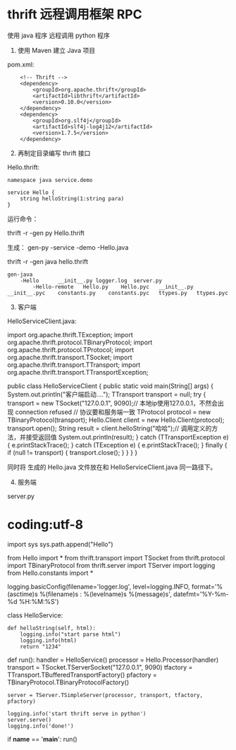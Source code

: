 # thrift 远程调用框架 RPC 

使用 java 程序 远程调用 python 程序

1. 使用 Maven 建立 Java 项目 

pom.xml:

		<!-- Thrift -->
		<dependency>
			<groupId>org.apache.thrift</groupId>
			<artifactId>libthrift</artifactId>
			<version>0.10.0</version>
		</dependency>
		<dependency>
			<groupId>org.slf4j</groupId>
			<artifactId>slf4j-log4j12</artifactId>
			<version>1.7.5</version>
		</dependency>


2. 再制定目录编写 thrift 接口


Hello.thrift:

    namespace java service.demo
  
    service Hello {
        string helloString(1:string para)
    }

运行命令：

thrift -r -gen py Hello.thrift

生成：
	gen-py
		-service
			-demo
				-Hello.java

thrift -r -gen java hello.thrift

	gen-java
		-Hello		__init__.py	logger.log	server.py
			-Hello-remote	Hello.py	Hello.pyc	__init__.py	__init__.pyc	constants.py	constants.pyc	ttypes.py	ttypes.pyc



3. 客户端

HelloServiceClient.java:

import org.apache.thrift.TException;
import org.apache.thrift.protocol.TBinaryProtocol;
import org.apache.thrift.protocol.TProtocol;
import org.apache.thrift.transport.TSocket;
import org.apache.thrift.transport.TTransport;
import org.apache.thrift.transport.TTransportException;

public class HelloServiceClient {
	public static void main(String[] args) {
        System.out.println("客户端启动....");
        TTransport transport = null;
        try {
            transport = new TSocket("127.0.0.1", 9090);// 本地ip使用127.0.0.1，不然会出现 connection refused
            // 协议要和服务端一致
            TProtocol protocol = new TBinaryProtocol(transport);
            Hello.Client client = new Hello.Client(protocol);
            transport.open();
            String result = client.helloString("哈哈");// 调用定义的方法，并接受返回值
            System.out.println(result);
        } catch (TTransportException e) {
            e.printStackTrace();
        } catch (TException e) {
            e.printStackTrace();
        } finally {
            if (null != transport) {
                transport.close();
            }
        }
    }
}
		
同时将 生成的 Hello.java 文件放在和 HelloServiceClient.java 同一路径下。

4. 服务端

server.py

# coding:utf-8

import sys
sys.path.append("Hello")

from Hello import *
from thrift.transport import TSocket
from thrift.protocol import TBinaryProtocol
from thrift.server import TServer
import logging
from Hello.constants import *

logging.basicConfig(filename='logger.log', level=logging.INFO, format='%(asctime)s  %(filename)s : %(levelname)s  %(message)s', datefmt='%Y-%m-%d %H:%M:%S')


class HelloService:

    def helloString(self, html):
        logging.info("start parse html")
        logging.info(html)
        return "1234"

def run():
    handler = HelloService()
    processor = Hello.Processor(handler)
    transport = TSocket.TServerSocket("127.0.0.1", 9090)
    tfactory = TTransport.TBufferedTransportFactory()
    pfactory = TBinaryProtocol.TBinaryProtocolFactory()

    server = TServer.TSimpleServer(processor, transport, tfactory, pfactory)

    logging.info('start thrift serve in python')
    server.serve()
    logging.info('done!')

if __name__ == '__main__':
    run()
